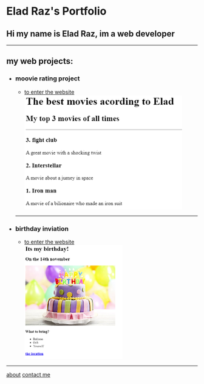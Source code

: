 <!DOCTYPE html>
<html lang="en">
<head>
    <meta charset="UTF-8">
    <meta name="viewport" content="width=device-width, initial-scale=1.0">
    <title>Elad's Portfolio</title>
</head>
<body>
    <h1>Elad Raz's Portfolio</h1>
    <h2>Hi my name is Elad Raz, im a web developer</h2><hr>
    <h2>my web projects:</h2>
    <ul>
        <li><h3>moovie rating project</h3>
            <ul>
                <li><a href="./ranking index.html">to enter the website</a></li>
                <img src="./דירוג סרטים.png" height="300">
            </ul>
        </li>
        <hr>
        <li><h3>birthday inviation</h3>
            <ul>
                <li><a href="birthday index.html">to enter the website</a></li>
                <img src="./הזמנת יומולדת.png" height="300">
            </ul>
        </li>
    </ul>
    <hr>
        <a href="./about.html">about</a> <a href="./contact.html">contact me</a>
</body>
</html>

